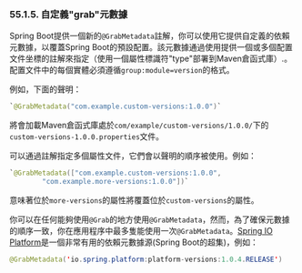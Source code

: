 ### 55.1.5. 自定義"grab"元數據

Spring Boot提供一個新的`@GrabMetadata`註解，你可以使用它提供自定義的依賴元數據，以覆蓋Spring Boot的預設配置。該元數據通過使用提供一個或多個配置文件坐標的註解來指定（使用一個屬性標識符"type"部署到Maven倉函式庫）.。配置文件中的每個實體必須遵循`group:module=version`的格式。

例如，下面的聲明：
```java
`@GrabMetadata("com.example.custom-versions:1.0.0")`
```
將會加載Maven倉函式庫處於`com/example/custom-versions/1.0.0/`下的`custom-versions-1.0.0.properties`文件。

可以通過註解指定多個屬性文件，它們會以聲明的順序被使用。例如：
```java
`@GrabMetadata(["com.example.custom-versions:1.0.0",
        "com.example.more-versions:1.0.0"])`
```
意味著位於`more-versions`的屬性將覆蓋位於`custom-versions`的屬性。

你可以在任何能夠使用`@Grab`的地方使用`@GrabMetadata`，然而，為了確保元數據的順序一致，你在應用程序中最多隻能使用一次`@GrabMetadata`。[Spring IO Platform](http://platform.spring.io/)是一個非常有用的依賴元數據源(Spring Boot的超集)，例如：
```java
@GrabMetadata('io.spring.platform:platform-versions:1.0.4.RELEASE')
```
